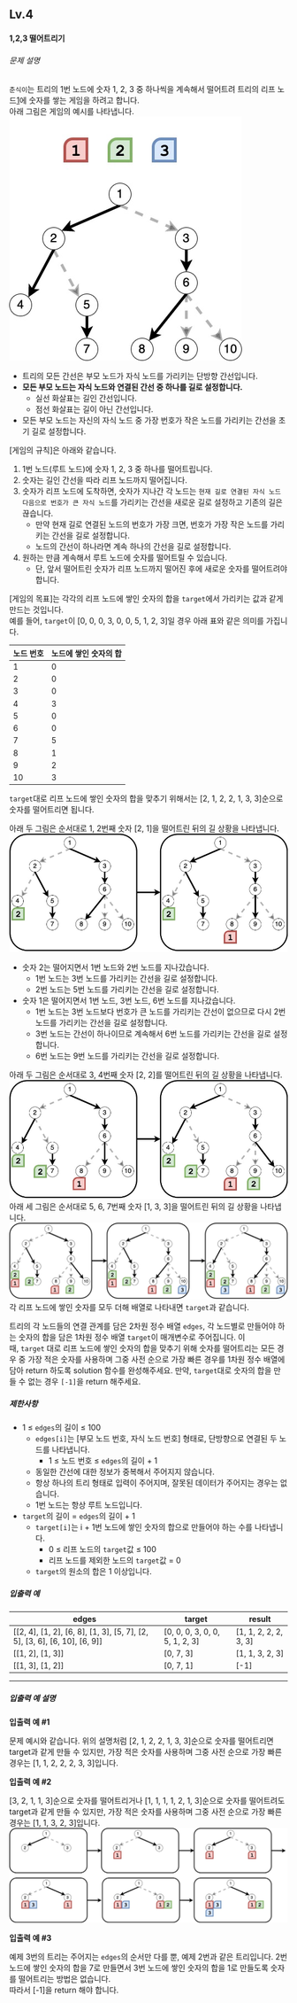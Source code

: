 ## Lv.4
#### 1,2,3 떨어트리기
###### 문제 설명

`춘식이`는 트리의 1번 노드에 숫자 1, 2, 3 중 하나씩을 계속해서 떨어트려 트리의 리프 노드[1](https://school.programmers.co.kr/learn/courses/30/lessons/150364#fn1)에 숫자를 쌓는 게임을 하려고 합니다.  
아래 그림은 게임의 예시를 나타냅니다.
![](Attatched/Pasted%20image%2020240323050945.png)
- 트리의 모든 간선은 부모 노드가 자식 노드를 가리키는 단방향 간선입니다.
- **모든 부모 노드는 자식 노드와 연결된 간선 중 하나를 길로 설정합니다.**
    - 실선 화살표는 길인 간선입니다.
    - 점선 화살표는 길이 아닌 간선입니다.
- 모든 부모 노드는 자신의 자식 노드 중 가장 번호가 작은 노드를 가리키는 간선을 초기 길로 설정합니다.

[게임의 규칙]은 아래와 같습니다.

1. 1번 노드(루트 노드)에 숫자 1, 2, 3 중 하나를 떨어트립니다.
2. 숫자는 길인 간선을 따라 리프 노드까지 떨어집니다.
3. 숫자가 리프 노드에 도착하면, 숫자가 지나간 각 노드는 `현재 길로 연결된 자식 노드 다음으로 번호가 큰 자식 노드`를 가리키는 간선을 새로운 길로 설정하고 기존의 길은 끊습니다.
    - 만약 현재 길로 연결된 노드의 번호가 가장 크면, 번호가 가장 작은 노드를 가리키는 간선을 길로 설정합니다.
    - 노드의 간선이 하나라면 계속 하나의 간선을 길로 설정합니다.
4. 원하는 만큼 계속해서 루트 노드에 숫자를 떨어트릴 수 있습니다.
    - 단, 앞서 떨어트린 숫자가 리프 노드까지 떨어진 후에 새로운 숫자를 떨어트려야 합니다.

[게임의 목표]는 각각의 리프 노드에 쌓인 숫자의 합을 `target`에서 가리키는 값과 같게 만드는 것입니다.  
예를 들어, `target`이 [0, 0, 0, 3, 0, 0, 5, 1, 2, 3]일 경우 아래 표와 같은 의미를 가집니다.

|노드 번호|노드에 쌓인 숫자의 합|
|---|---|
|1|0|
|2|0|
|3|0|
|4|3|
|5|0|
|6|0|
|7|5|
|8|1|
|9|2|
|10|3|

`target`대로 리프 노드에 쌓인 숫자의 합을 맞추기 위해서는 [2, 1, 2, 2, 1, 3, 3]순으로 숫자를 떨어트리면 됩니다.

아래 두 그림은 순서대로 1, 2번째 숫자 [2, 1]을 떨어트린 뒤의 길 상황을 나타냅니다.
![](Attatched/Pasted%20image%2020240323051049.png)
- 숫자 2는 떨어지면서 1번 노드와 2번 노드를 지나갔습니다.
    - 1번 노드는 3번 노드를 가리키는 간선을 길로 설정합니다.
    - 2번 노드는 5번 노드를 가리키는 간선을 길로 설정합니다.
- 숫자 1은 떨어지면서 1번 노드, 3번 노드, 6번 노드를 지나갔습니다.
    - 1번 노드는 3번 노드보다 번호가 큰 노드를 가리키는 간선이 없으므로 다시 2번 노드를 가리키는 간선을 길로 설정합니다.
    - 3번 노드는 간선이 하나이므로 계속해서 6번 노드를 가리키는 간선을 길로 설정합니다.
    - 6번 노드는 9번 노드를 가리키는 간선을 길로 설정합니다.

아래 두 그림은 순서대로 3, 4번째 숫자 [2, 2]를 떨어트린 뒤의 길 상황을 나타냅니다.
![](Attatched/Pasted%20image%2020240323051105.png)
아래 세 그림은 순서대로 5, 6, 7번째 숫자 [1, 3, 3]을 떨어트린 뒤의 길 상황을 나타냅니다.
![](Attatched/Pasted%20image%2020240323051117.png)
각 리프 노드에 쌓인 숫자를 모두 더해 배열로 나타내면 `target`과 같습니다.

트리의 각 노드들의 연결 관계를 담은 2차원 정수 배열 `edges`, 각 노드별로 만들어야 하는 숫자의 합을 담은 1차원 정수 배열 `target`이 매개변수로 주어집니다. 이때, `target` 대로 리프 노드에 쌓인 숫자의 합을 맞추기 위해 숫자를 떨어트리는 모든 경우 중 가장 적은 숫자를 사용하며 그중 사전 순으로 가장 빠른 경우를 1차원 정수 배열에 담아 return 하도록 solution 함수를 완성해주세요. 만약, `target`대로 숫자의 합을 만들 수 없는 경우 `[-1]`을 return 해주세요.
##### 제한사항

- 1 ≤ `edges`의 길이 ≤ 100
    - `edges[i]`는 [부모 노드 번호, 자식 노드 번호] 형태로, 단방향으로 연결된 두 노드를 나타냅니다.
        - 1 ≤ 노드 번호 ≤ `edges`의 길이 + 1
    - 동일한 간선에 대한 정보가 중복해서 주어지지 않습니다.
    - 항상 하나의 트리 형태로 입력이 주어지며, 잘못된 데이터가 주어지는 경우는 없습니다.
    - 1번 노드는 항상 루트 노드입니다.
- `target`의 길이 = `edges`의 길이 + 1
    - `target[i]`는 i + 1번 노드에 쌓인 숫자의 합으로 만들어야 하는 수를 나타냅니다.
        - 0 ≤ 리프 노드의 `target`값 ≤ 100
        - 리프 노드를 제외한 노드의 `target`값 = 0
    - `target`의 원소의 합은 1 이상입니다.
##### 입출력 예

|edges|target|result|
|---|---|---|
|[[2, 4], [1, 2], [6, 8], [1, 3], [5, 7], [2, 5], [3, 6], [6, 10], [6, 9]]|[0, 0, 0, 3, 0, 0, 5, 1, 2, 3]|[1, 1, 2, 2, 2, 3, 3]|
|[[1, 2], [1, 3]]|[0, 7, 3]|[1, 1, 3, 2, 3]|
|[[1, 3], [1, 2]]|[0, 7, 1]|[-1]|

---

##### 입출력 예 설명

**입출력 예 #1**

문제 예시와 같습니다. 위의 설명처럼 [2, 1, 2, 2, 1, 3, 3]순으로 숫자를 떨어트리면 target과 같게 만들 수 있지만, 가장 적은 숫자를 사용하며 그중 사전 순으로 가장 빠른 경우는 [1, 1, 2, 2, 2, 3, 3]입니다.

**입출력 예 #2**

[3, 2, 1, 1, 3]순으로 숫자를 떨어트리거나 [1, 1, 1, 1, 2, 1, 3]순으로 숫자를 떨어트려도 target과 같게 만들 수 있지만, 가장 적은 숫자를 사용하며 그중 사전 순으로 가장 빠른 경우는 [1, 1, 3, 2, 3]입니다.
![](Attatched/Pasted%20image%2020240323051225.png)

**입출력 예 #3**

예제 3번의 트리는 주어지는 `edges`의 순서만 다를 뿐, 예제 2번과 같은 트리입니다. 2번 노드에 쌓인 숫자의 합을 7로 만들면서 3번 노드에 쌓인 숫자의 합을 1로 만들도록 숫자를 떨어트리는 방법은 없습니다.  
따라서 [-1]을 return 해야 합니다.